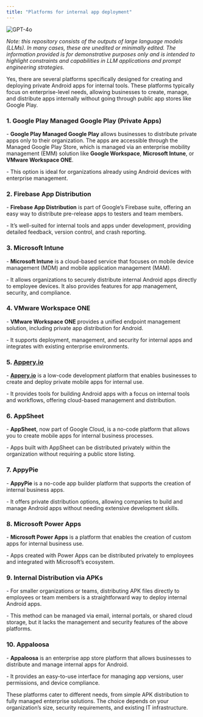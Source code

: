 ```yaml
---
title: "Platforms for internal app deployment"
---
```

![GPT-4o](https://img.shields.io/badge/GPT--4o-3333FF?style=for-the-badge&logo=openai&logoColor=white)



*Note: this repository consists of the outputs of large language models (LLMs). In many cases, these are unedited or minimally edited. The information provided is for demonstrative purposes only and is intended to highlight constraints and capabilities in LLM applications and prompt engineering strategies.*




Yes, there are several platforms specifically designed for creating and deploying private Android apps for internal tools. These platforms typically focus on enterprise-level needs, allowing businesses to create, manage, and distribute apps internally without going through public app stores like Google Play.

### 1. **Google Play Managed Google Play (Private Apps)**

\- **Google Play Managed Google Play** allows businesses to distribute private apps only to their organization. The apps are accessible through the Managed Google Play Store, which is managed via an enterprise mobility management (EMM) solution like **Google Workspace**, **Microsoft Intune**, or **VMware Workspace ONE**.

\- This option is ideal for organizations already using Android devices with enterprise management.

### 2. **Firebase App Distribution**

\- **Firebase App Distribution** is part of Google’s Firebase suite, offering an easy way to distribute pre-release apps to testers and team members.

\- It’s well-suited for internal tools and apps under development, providing detailed feedback, version control, and crash reporting.

### 3. **Microsoft Intune**

\- **Microsoft Intune** is a cloud-based service that focuses on mobile device management (MDM) and mobile application management (MAM).

\- It allows organizations to securely distribute internal Android apps directly to employee devices. It also provides features for app management, security, and compliance.

### 4. **VMware Workspace ONE**

\- **VMware Workspace ONE** provides a unified endpoint management solution, including private app distribution for Android.

\- It supports deployment, management, and security for internal apps and integrates with existing enterprise environments.

### 5. [**Appery.io**](http://Appery.io)

\- [**Appery.io**](http://Appery.io) is a low-code development platform that enables businesses to create and deploy private mobile apps for internal use.

\- It provides tools for building Android apps with a focus on internal tools and workflows, offering cloud-based management and distribution.

### 6. **AppSheet**

\- **AppSheet**, now part of Google Cloud, is a no-code platform that allows you to create mobile apps for internal business processes.

\- Apps built with AppSheet can be distributed privately within the organization without requiring a public store listing.

### 7. **AppyPie**

\- **AppyPie** is a no-code app builder platform that supports the creation of internal business apps.

\- It offers private distribution options, allowing companies to build and manage Android apps without needing extensive development skills.

### 8. **Microsoft Power Apps**

\- **Microsoft Power Apps** is a platform that enables the creation of custom apps for internal business use.

\- Apps created with Power Apps can be distributed privately to employees and integrated with Microsoft’s ecosystem.

### 9. **Internal Distribution via APKs**

\- For smaller organizations or teams, distributing APK files directly to employees or team members is a straightforward way to deploy internal Android apps.

\- This method can be managed via email, internal portals, or shared cloud storage, but it lacks the management and security features of the above platforms.

### 10. **Appaloosa**

\- **Appaloosa** is an enterprise app store platform that allows businesses to distribute and manage internal apps for Android.

\- It provides an easy-to-use interface for managing app versions, user permissions, and device compliance.

These platforms cater to different needs, from simple APK distribution to fully managed enterprise solutions. The choice depends on your organization’s size, security requirements, and existing IT infrastructure.
